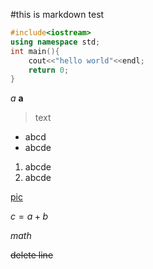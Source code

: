 #this is markdown test
```c++
#include<iostream>
using namespace std;
int main(){
    cout<<"hello world"<<endl;
    return 0;
}
```

*a*
**a**
>text

* abcd
* abcde

1. abcde
2. abcde

[pic](https://www.baidu.com)

$c=a+b$

$math$

~~delete line~~